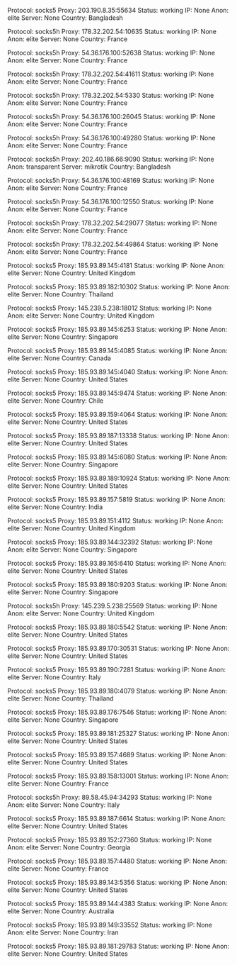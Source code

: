 Protocol: socks5
Proxy: 203.190.8.35:55634
Status: working
IP: None
Anon: elite
Server: None
Country: Bangladesh

Protocol: socks5h
Proxy: 178.32.202.54:10635
Status: working
IP: None
Anon: elite
Server: None
Country: France

Protocol: socks5h
Proxy: 54.36.176.100:52638
Status: working
IP: None
Anon: elite
Server: None
Country: France

Protocol: socks5h
Proxy: 178.32.202.54:41611
Status: working
IP: None
Anon: elite
Server: None
Country: France

Protocol: socks5h
Proxy: 178.32.202.54:5330
Status: working
IP: None
Anon: elite
Server: None
Country: France

Protocol: socks5h
Proxy: 54.36.176.100:26045
Status: working
IP: None
Anon: elite
Server: None
Country: France

Protocol: socks5h
Proxy: 54.36.176.100:49280
Status: working
IP: None
Anon: elite
Server: None
Country: France

Protocol: socks5h
Proxy: 202.40.186.66:9090
Status: working
IP: None
Anon: transparent
Server: mikrotik
Country: Bangladesh

Protocol: socks5h
Proxy: 54.36.176.100:48169
Status: working
IP: None
Anon: elite
Server: None
Country: France

Protocol: socks5h
Proxy: 54.36.176.100:12550
Status: working
IP: None
Anon: elite
Server: None
Country: France

Protocol: socks5h
Proxy: 178.32.202.54:29077
Status: working
IP: None
Anon: elite
Server: None
Country: France

Protocol: socks5h
Proxy: 178.32.202.54:49864
Status: working
IP: None
Anon: elite
Server: None
Country: France

Protocol: socks5
Proxy: 185.93.89.145:4181
Status: working
IP: None
Anon: elite
Server: None
Country: United Kingdom

Protocol: socks5
Proxy: 185.93.89.182:10302
Status: working
IP: None
Anon: elite
Server: None
Country: Thailand

Protocol: socks5
Proxy: 145.239.5.238:18012
Status: working
IP: None
Anon: elite
Server: None
Country: United Kingdom

Protocol: socks5
Proxy: 185.93.89.145:6253
Status: working
IP: None
Anon: elite
Server: None
Country: Singapore

Protocol: socks5
Proxy: 185.93.89.145:4085
Status: working
IP: None
Anon: elite
Server: None
Country: Canada

Protocol: socks5
Proxy: 185.93.89.145:4040
Status: working
IP: None
Anon: elite
Server: None
Country: United States

Protocol: socks5
Proxy: 185.93.89.145:9474
Status: working
IP: None
Anon: elite
Server: None
Country: Chile

Protocol: socks5
Proxy: 185.93.89.159:4064
Status: working
IP: None
Anon: elite
Server: None
Country: United States

Protocol: socks5
Proxy: 185.93.89.187:13338
Status: working
IP: None
Anon: elite
Server: None
Country: United States

Protocol: socks5
Proxy: 185.93.89.145:6080
Status: working
IP: None
Anon: elite
Server: None
Country: Singapore

Protocol: socks5
Proxy: 185.93.89.189:10924
Status: working
IP: None
Anon: elite
Server: None
Country: United States

Protocol: socks5
Proxy: 185.93.89.157:5819
Status: working
IP: None
Anon: elite
Server: None
Country: India

Protocol: socks5
Proxy: 185.93.89.151:4112
Status: working
IP: None
Anon: elite
Server: None
Country: United Kingdom

Protocol: socks5
Proxy: 185.93.89.144:32392
Status: working
IP: None
Anon: elite
Server: None
Country: Singapore

Protocol: socks5
Proxy: 185.93.89.165:6410
Status: working
IP: None
Anon: elite
Server: None
Country: United States

Protocol: socks5
Proxy: 185.93.89.180:9203
Status: working
IP: None
Anon: elite
Server: None
Country: Singapore

Protocol: socks5h
Proxy: 145.239.5.238:25569
Status: working
IP: None
Anon: elite
Server: None
Country: United Kingdom

Protocol: socks5
Proxy: 185.93.89.180:5542
Status: working
IP: None
Anon: elite
Server: None
Country: United States

Protocol: socks5
Proxy: 185.93.89.170:30531
Status: working
IP: None
Anon: elite
Server: None
Country: United States

Protocol: socks5
Proxy: 185.93.89.190:7281
Status: working
IP: None
Anon: elite
Server: None
Country: Italy

Protocol: socks5
Proxy: 185.93.89.180:4079
Status: working
IP: None
Anon: elite
Server: None
Country: Thailand

Protocol: socks5
Proxy: 185.93.89.176:7546
Status: working
IP: None
Anon: elite
Server: None
Country: Singapore

Protocol: socks5
Proxy: 185.93.89.181:25327
Status: working
IP: None
Anon: elite
Server: None
Country: United States

Protocol: socks5
Proxy: 185.93.89.157:4689
Status: working
IP: None
Anon: elite
Server: None
Country: United States

Protocol: socks5
Proxy: 185.93.89.158:13001
Status: working
IP: None
Anon: elite
Server: None
Country: France

Protocol: socks5h
Proxy: 89.58.45.94:34293
Status: working
IP: None
Anon: elite
Server: None
Country: Italy

Protocol: socks5
Proxy: 185.93.89.187:6614
Status: working
IP: None
Anon: elite
Server: None
Country: United States

Protocol: socks5
Proxy: 185.93.89.152:27360
Status: working
IP: None
Anon: elite
Server: None
Country: Georgia

Protocol: socks5
Proxy: 185.93.89.157:4480
Status: working
IP: None
Anon: elite
Server: None
Country: France

Protocol: socks5
Proxy: 185.93.89.143:5356
Status: working
IP: None
Anon: elite
Server: None
Country: United States

Protocol: socks5
Proxy: 185.93.89.144:4383
Status: working
IP: None
Anon: elite
Server: None
Country: Australia

Protocol: socks5
Proxy: 185.93.89.149:33552
Status: working
IP: None
Anon: elite
Server: None
Country: Iran

Protocol: socks5
Proxy: 185.93.89.181:29783
Status: working
IP: None
Anon: elite
Server: None
Country: United States

